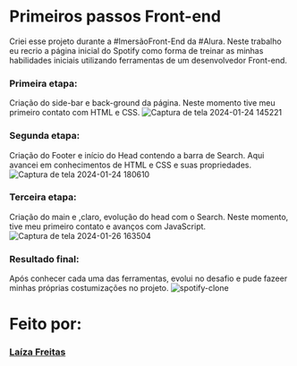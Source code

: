 # Primeiros passos Front-end
Criei esse projeto durante a #ImersãoFront-End da #Alura. Neste trabalho eu recrio a página inicial do Spotify como forma de treinar as minhas habilidades iniciais utilizando ferramentas de um desenvolvedor Front-end.

### Primeira etapa:
Criação do side-bar e back-ground da página. Neste momento tive meu primeiro contato com HTML e CSS.
![Captura de tela 2024-01-24 145221](https://github.com/laizafafreitas/spotify-clone/assets/142921731/6b8c064c-1807-465b-885e-5a7a8a5386d8)


### Segunda etapa: 
Criação do Footer e início do Head contendo a barra de Search. Aqui avancei em conhecimentos de HTML e CSS e suas propriedades.
![Captura de tela 2024-01-24 180610](https://github.com/laizafafreitas/spotify-clone/assets/142921731/4bbb982d-b121-41a4-8c5a-fc643820cb77)


### Terceira etapa:
Criação do main e ,claro, evolução do head com o Search. Neste momento, tive meu primeiro contato e avanços com JavaScript. 
![Captura de tela 2024-01-26 163504](https://github.com/laizafafreitas/spotify-clone/assets/142921731/83db6ccd-4eed-47a5-8d4b-7c9490a40723)


### Resultado final:
Após conhecer cada uma das ferramentas, evolui no desafio e pude fazeer minhas próprias costumizações no projeto.
![spotify-clone](https://github.com/laizafafreitas/spotify-clone/assets/142921731/a2202bd5-081a-4c7c-b2b2-b3047b1d49f0)

# Feito por:
### [Laíza Freitas](https://www.linkedin.com/in/laizafreitas/)
